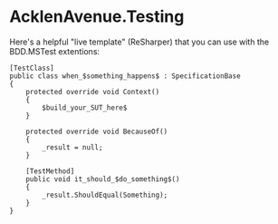 AcklenAvenue.Testing
====================


Here's a helpful "live template" (ReSharper) that you can use with the BDD.MSTest extentions:

    [TestClass]
    public class when_$something_happens$ : SpecificationBase
    {
        protected override void Context()
        {
            $build_your_SUT_here$
        }

        protected override void BecauseOf()
        {
            _result = null;
        }

        [TestMethod]
        public void it_should_$do_something$()
        {
            _result.ShouldEqual(Something);
        }
    }
